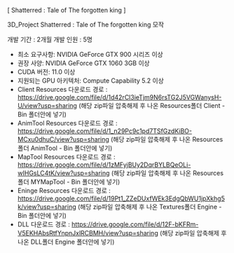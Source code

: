 [ Shatterred : Tale of The forgotten king ]


3D_Project
Shatterred : Tale of The forgotten king  모작

개발 기간 : 2개월
개발 인원 : 5명


- 최소 요구사항:  			NVIDIA GeForce GTX 900 시리즈 이상
- 권장 사양: 			NVIDIA GeForce GTX 1060 3GB 이상
- CUDA 버전: 			11.0 이상
- 지원되는 GPU 아키텍처: 	Compute Capability 5.2 이상
- Client Resources 다운로드 경로    : https://drive.google.com/file/d/1d42rCl3ieTjm9N6rsTG2J5VGWanysH-U/view?usp=sharing
  (해당 zip파일 압축해제 후 나온 Resources폴더 Client - Bin 폴더안에 넣기)
- AnimTool Resources 다운로드 경로  : https://drive.google.com/file/d/1_n29Pc9c1pd7TSfGzdKiBO-MCxu0dhuC/view?usp=sharing
  (해당 zip파일 압축해제 후 나온 Resources폴더 AnimTool - Bin 폴더안에 넣기)
- MapTool Resources 다운로드 경로   : https://drive.google.com/file/d/1zMFyjBUy2DqrBYLBQeOLi-wIHGsLC4tK/view?usp=sharing
  (해당 zip파일 압축해제 후 나온 Resources폴더 MYMapTool - Bin 폴더안에 넣기)
- Eninge Resources 다운로드 경로    : https://drive.google.com/file/d/19Pt1_ZZeDUxfWEk3EdgQbWU1jpXkhg5k/view?usp=sharing
  (해당 zip파일 압축해제 후 나온 Textures폴더 Engine - Bin 폴더안에 넣기)
- DLL 다운로드 경로 : https://drive.google.com/file/d/12F-bKFRm-V5EKHAbsRtfYnpnJxlRCBMH/view?usp=sharing
  (해당 zip파일 압축해제 후 나온 DLL폴더 Engine 폴더안에 넣기)
